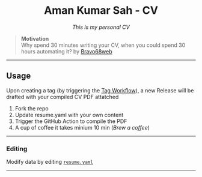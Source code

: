 <h1 align="center">Aman Kumar Sah - CV</h1>
<p align="center">
<i>This is my personal CV</i>
<br />

> **Motivation**<br>
> Why spend 30 minutes writing your CV, when you could spend 30 hours automating it? by [Bravo68web](https://github.com/BRAVO68WEB)

---

## Usage

Upon creating a tag (by triggering the [Tag Workflow](/.github/workflows/tag.yml)), a new Release will be drafted with your compiled CV PDF attatched

1. Fork the repo
2. Update resume.yaml with your own content
3. Trigger the GitHub Action to compile the PDF
4. A cup of coffee it takes minium 10 min (*Brew a coffee*)

---

### Editing
Modify data by editing [`resume.yaml`](/resume.yaml)<br>

---
